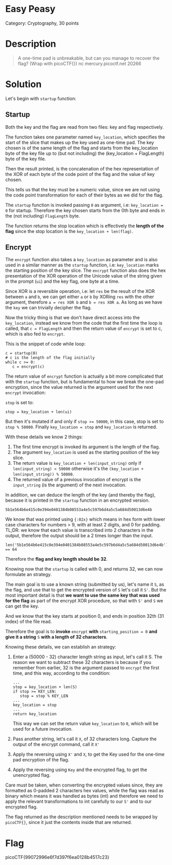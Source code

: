 # Easy Peasy
Category: Cryptography, 30 points

# Description
> A one-time pad is unbreakable, but can you manage to recover the flag? (Wrap
> with picoCTF{}) nc mercury.picoctf.net 20266

# Solution

Let's begin with `startup` function:

## Startup

Both the key and the flag are read from two files: key and flag respectively.

The function takes one parameter named `key_location`, which specifies the
start of the slice that makes up the key used as one-time pad. The key chosen
is of the same length of the flag and starts from the key_location byte of the
key file up to (but not including) the (key_location + FlagLength) byte of the
key file.

Then the result printed, is the concatenation of the hex representation of the
XOR of each byte of the code point of the flag and the value of key chosen.

This tells us that the key must be a numeric value, since we are not using the
code point transformation for each of their bytes as we did for the flag.

The `startup` function is invoked passing `0` as argument, i.e: `key_location
= 0` for startup. Therefore the key chosen starts from the 0th byte and ends
in the (not including) `FlagLength` byte.

The function returns the stop location which is effectively the **length of
the flag** since the stop location is the `key_location + len(flag)`.



## Encrypt

The `encrypt` function also takes a `key_location` as parameter and is also
used in a similar manner as the `startup` function, i.e: `key_location` marks
the starting position of the key slice. The `encrypt` function
also does the hex presentation of the XOR operation of the Unicode value of
the string given in the prompt (`ui`) and the key flag, one byte at a time.

Since XOR is a reversible operation, i.e: let `res` be the result of the XOR
between `a` and `b`, we can get either `a` or `b` by XORing `res` with the
other argument, therefore `a = res XOR b` and `b = res XOR a`. As long as we
have the `key` we can trivially decipher the flag.

Now the tricky thing is that we don't have direct access into the
`key_location`, instead we know from the code that the first time the loop is
called, that `c = FlagLength` and then the return value of `encrypt` is set to
c, which is also fed to `encrypt`.

This is the snippet of code while loop:
```
c = startup(0)
# c is the length of the flag initially
while c >= 0:
   c = encrypt(c)
```

The return value of `encrypt` function is actually a bit more complicated that
with the `startup` function, but is fundamental to how we break the one-pad
encryption, since the value returned is the argument used for the next
`encrypt` invocation:

`stop` is set to:
```
stop = key_location + len(ui)
```

But then it's mutated if and only if `stop >= 50000`, in this case, stop
is set to `stop % 50000`.
Finally `key_location = stop` and `key_location` is returned.

With these details we know 2 things:
1. The first time encrypt is invoked its argument is the length of the flag.
2. The argument `key_location` is used as the starting position of the key
   slice.
3. The return value is `key_location + len(input_string)` only if
   `len(input_string) < 50000` otherwise it's the `(key_location +
   len(input_string)) % 50000`.
4. The returned value of a previous invocation of encrypt is the
   `input_string` (is the argument) of the next invocation.


In addition, we can deduce the length of the key (and thereby the flag),
because it is printed in the `startup` function in an encrypted version.

```
5b1e564b6e415c0e394e0401384b08553a4e5c597b6d4a5c5a684d50013d6e4b
```

We know that was printed using `{:02x}` which means in hex form with lower
case characters for numbers > 9, with at least 2 digits, and 0 for padding.
TL;DR: we know that each value is transcribed into 2 characters in the output,
therefore the output should be a 2 times longer than the input.

```
len('5b1e564b6e415c0e394e0401384b08553a4e5c597b6d4a5c5a684d50013d6e4b') == 64
```

Therefore the **flag and key length should be 32**.

Knowing now that the `startup` is called with 0, and returns 32, we can now
formulate an strategy.

The main goal is to use a known string (submitted by us), let's name it `S`,
as the flag, and use that to get the encrypted version of `S` let's call it
`S'`. But the most important detail is that **we want to use the same key that
was used for the flag** as part of the encrypt XOR procedure, so that with
`S'` and `S` we can get the key.

And we know that the key starts at position 0, and ends in position 32th (31
index) of the file read.

Therefore the goal is to **invoke** `encrypt` **with** `starting_position = 0`
**and give it a string** `S` **with a length of 32 characters**.


Knowing these details, we can establish an strategy:

1. Enter a (50000 - 32) character length string as input, let's call it S.
   The reason we want to subtract these 32 characters is because if you
   remember from earlier, 32 is the argument passed to `encrypt` the first
   time, and this way, according to the condition:
   ```
   ...
   stop = key_location + len(S)
   if stop >= KEY_LEN:
      stop = stop % KEY_LEN
   ...
   key_location = stop
   ...
   return key_location
   ```

   This way we can set the return value `key_location` to `0`, which will be
   used for a future invocation.

2. Pass another string, let's call it `X`, of 32 characters long. Capture the
   output of the encrypt command, call it `X'`


3. Apply the reversing using `X'` and `X`, to get the Key used for the
   one-time pad encryption of the flag.

4. Apply the reversing using `Key` and the encrypted flag, to get the
   unencrypted flag.

Care must be taken, when converting the encrypted values since, they are
formatted as 0-padded 2 characters hex values, while the flag was read as
binary which means it was handled as bytes (int) and therefore we need to
apply the relevant transformations to int carefully to our `S'` and to our
encrypted flag.

The flag returned as the description mentioned needs to be wrapped by
`picoCTF{}`, since it just the contents inside that are returned.


# Flag

picoCTF{99072996e6f7d397f6ea0128b4517c23}
